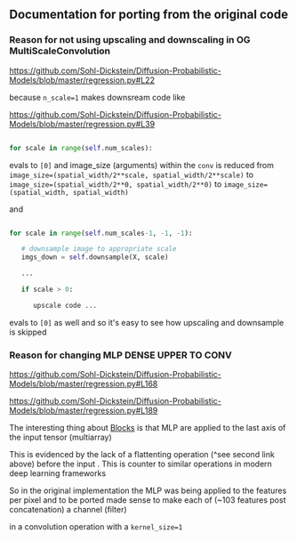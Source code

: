 ## Documentation for porting from the original code


### Reason for not using upscaling and downscaling in OG MultiScaleConvolution

https://github.com/Sohl-Dickstein/Diffusion-Probabilistic-Models/blob/master/regression.py#L22

because `n_scale=1` makes downsream code like

https://github.com/Sohl-Dickstein/Diffusion-Probabilistic-Models/blob/master/regression.py#L39

```python

for scale in range(self.num_scales):

```

evals to `[0]` and image_size (arguments) within the `conv` is reduced from `image_size=(spatial_width/2**scale, spatial_width/2**scale)` to `image_size=(spatial_width/2**0, spatial_width/2**0)` to `image_size=(spatial_width, spatial_width)`

and 

```python

for scale in range(self.num_scales-1, -1, -1):

   # downsample image to appropriate scale
   imgs_down = self.downsample(X, scale)

   ...

   if scale > 0:

      upscale code ...
```

evals to `[0]` as well and so it's easy to see how  upscaling and downsample is skipped 



### Reason for changing MLP DENSE UPPER TO CONV

https://github.com/Sohl-Dickstein/Diffusion-Probabilistic-Models/blob/master/regression.py#L168

https://github.com/Sohl-Dickstein/Diffusion-Probabilistic-Models/blob/master/regression.py#L189

The interesting thing about [Blocks](https://github.com/mila-iqia/blocks/tree/master) is that MLP are applied to the last axis of the input tensor (multiarray)

This is evidenced by the lack of a flattenting operation (^see second link above) before the input . This is counter to similar operations in modern deep learning frameworks

So in the original implementation the MLP was being applied to the features per pixel and to be ported made sense to make each of (~103 features post concatenation) a channel (filter)

in a convolution operation with a `kernel_size=1`
